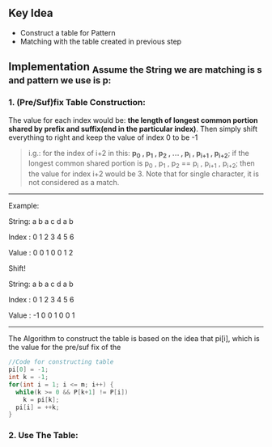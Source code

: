 ## Key Idea
- Construct a table for Pattern
- Matching with the table created in previous step

## Implementation <sub>Assume the String we are matching is s and pattern we use is p:</sub>
### 1. (Pre/Suf)fix Table Construction:
The value for each index would be: **the length of longest common portion shared by prefix and suffix(end in the particular index)**. Then simply shift everything to right and keep the value of index 0 to be -1

> i.g.: for the index of i+2 in this: **p<sub>0</sub> , p<sub>1</sub> , p<sub>2</sub> , ... , p<sub>i</sub> , p<sub>i+1</sub> , p<sub>i+2</sub>**; if the longest common shared portion is p<sub>0</sub> , p<sub>1</sub> , p<sub>2</sub> == p<sub>i</sub> , p<sub>i+1</sub> , p<sub>i+2</sub>; then the value for index i+2 would be 3. Note that for single character, it is not considered as a match.
___
Example:

String: a b a c d a b

Index : 0 1 2 3 4 5 6

Value : 0 0 1 0 0 1 2

Shift!

String:  a b a c d a b

Index :  0 1 2 3 4 5 6

Value : -1 0 0 1 0 0 1
___

The Algorithm to construct the table is based on the idea that pi[i], which is the value for the pre/suf fix of the 
```JAVA
//Code for constructing table
pi[0] = -1;
int k = -1;
for(int i = 1; i <= m; i++) {
  while(k >= 0 && P[k+1] != P[i])
    k = pi[k];
  pi[i] = ++k;
}
```

### 2. Use The Table:
